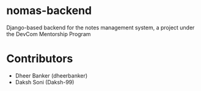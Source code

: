 # nomas-backend
Django-based backend for the notes management system, a project under the DevCom Mentorship Program

# Contributors
- Dheer Banker (dheerbanker)
- Daksh Soni (Daksh-99)
